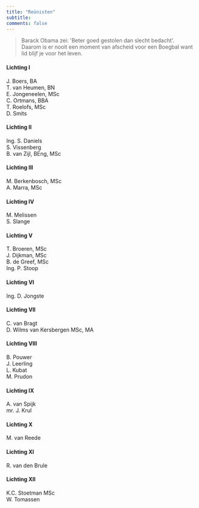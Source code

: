 ```yaml
---
title: "Reünisten"
subtitle: 
comments: false
---
```


>Barack Obama zei: 'Beter goed gestolen dan slecht bedacht'.\
>Daarom is er nooit een moment van afscheid voor een Boegbal want lid blijf je voor het leven.

#### Lichting I
J. Boers, BA\
T. van Heumen, BN\
E. Jongeneelen, MSc\
C. Ortmans, BBA\
T. Roelofs, MSc\
D. Smits
#### Lichting II
Ing. S. Daniels\
S. Vissenberg\
B. van Zijl, BEng, MSc
#### Lichting III
M. Berkenbosch, MSc\
A. Marra, MSc
#### Lichting IV
M. Melissen\
S. Slange
#### Lichting V
T. Broeren, MSc\
J. Dijkman, MSc\
B. de Greef, MSc\
Ing. P. Stoop
#### Lichting VI
Ing. D. Jongste
#### Lichting VII
C. van Bragt\
D. Wilms van Kersbergen MSc, MA
#### Lichting VIII
B. Pouwer\
J. Leerling\
L. Kubat\
M. Prudon
#### Lichting IX
A. van Spijk\
mr. J. Krul
#### Lichting X
M. van Reede
#### Lichting XI
R. van den Brule
#### Lichting XII
K.C. Stoetman MSc\
W. Tomassen